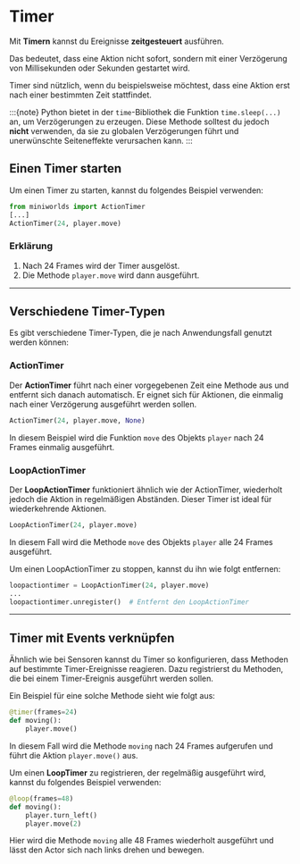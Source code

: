 # Timer

Mit **Timern** kannst du Ereignisse **zeitgesteuert** ausführen. 

Das bedeutet, dass eine Aktion nicht sofort, sondern mit einer Verzögerung von Millisekunden oder Sekunden 
gestartet wird. 

Timer sind nützlich, wenn du beispielsweise möchtest, dass eine Aktion erst nach einer bestimmten Zeit stattfindet.

:::{note}
Python bietet in der `time`-Bibliothek die Funktion `time.sleep(...)` an, um Verzögerungen zu erzeugen. 
Diese Methode solltest du jedoch **nicht** verwenden, da sie zu globalen Verzögerungen 
führt und unerwünschte Seiteneffekte verursachen kann.
:::

## Einen Timer starten

Um einen Timer zu starten, kannst du folgendes Beispiel verwenden:

```python
from miniworlds import ActionTimer
[...]
ActionTimer(24, player.move)
```

### Erklärung

1. Nach 24 Frames wird der Timer ausgelöst.
2. Die Methode `player.move` wird dann ausgeführt.

---

## Verschiedene Timer-Typen

Es gibt verschiedene Timer-Typen, die je nach Anwendungsfall genutzt werden können:

### ActionTimer

Der **ActionTimer** führt nach einer vorgegebenen Zeit eine Methode aus und entfernt sich danach automatisch. 
Er eignet sich für Aktionen, die einmalig nach einer Verzögerung ausgeführt werden sollen.

```python
ActionTimer(24, player.move, None)
```

In diesem Beispiel wird die Funktion `move` des Objekts `player` nach 24 Frames einmalig ausgeführt.

### LoopActionTimer

Der **LoopActionTimer** funktioniert ähnlich wie der ActionTimer, 
wiederholt jedoch die Aktion in regelmäßigen Abständen. Dieser Timer ist ideal für wiederkehrende Aktionen.

```python
LoopActionTimer(24, player.move)
```

In diesem Fall wird die Methode `move` des Objekts `player` alle 24 Frames ausgeführt.

Um einen LoopActionTimer zu stoppen, kannst du ihn wie folgt entfernen:

```python
loopactiontimer = LoopActionTimer(24, player.move)
...
loopactiontimer.unregister()  # Entfernt den LoopActionTimer
```

---

## Timer mit Events verknüpfen

Ähnlich wie bei Sensoren kannst du Timer so konfigurieren, dass Methoden auf bestimmte Timer-Ereignisse reagieren. 
Dazu registrierst du Methoden, die bei einem Timer-Ereignis ausgeführt werden sollen.

Ein Beispiel für eine solche Methode sieht wie folgt aus:

```python
@timer(frames=24)
def moving():
    player.move()
```

In diesem Fall wird die Methode `moving` nach 24 Frames aufgerufen und führt die Aktion `player.move()` aus.

Um einen **LoopTimer** zu registrieren, der regelmäßig ausgeführt wird, kannst du folgendes Beispiel verwenden:

```python
@loop(frames=48)
def moving():
    player.turn_left()
    player.move(2)
```

Hier wird die Methode `moving` alle 48 Frames wiederholt ausgeführt und lässt den Actor sich nach links drehen und bewegen.